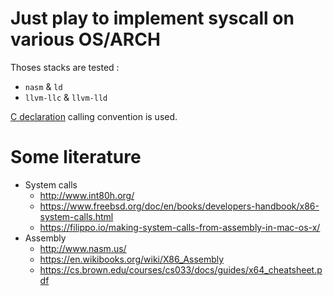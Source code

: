 <!-- vim:set ts=4 sw=4 tw=100 et: -->

# Just play to implement syscall on various OS/ARCH

Thoses stacks are tested :
- `nasm` & `ld`
- `llvm-llc` & `llvm-lld`

[C declaration](https://en.wikipedia.org/wiki/X86_calling_conventions#cdecl) calling convention is
used.

# Some literature
- System calls
    - http://www.int80h.org/
    - https://www.freebsd.org/doc/en/books/developers-handbook/x86-system-calls.html
    - https://filippo.io/making-system-calls-from-assembly-in-mac-os-x/
- Assembly
    - http://www.nasm.us/
	- https://en.wikibooks.org/wiki/X86_Assembly
	- https://cs.brown.edu/courses/cs033/docs/guides/x64_cheatsheet.pdf
